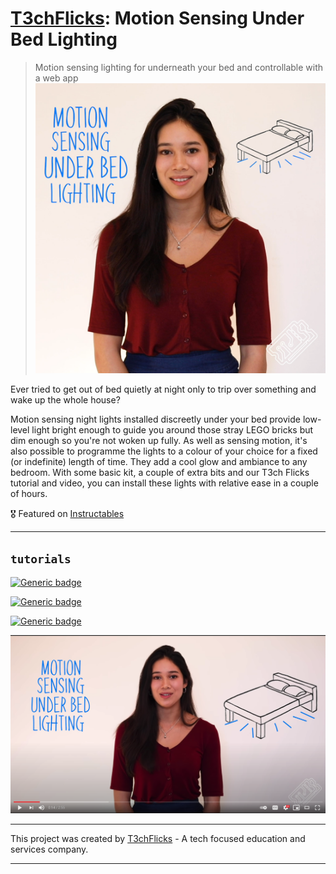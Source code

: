# [T3chFlicks](https://t3chflicks.org): Motion Sensing Under Bed Lighting

> Motion sensing lighting for underneath your bed and controllable with a web app 
![pic_of_project](./thumbnail.png)

Ever tried to get out of bed quietly at night only to trip over something and wake up the whole house? 

Motion sensing night lights installed discreetly under your bed provide low-level light bright enough to guide you around those stray LEGO bricks but dim enough so you're not woken up fully. As well as sensing motion, it's also possible to programme the lights to a colour of your choice for a fixed (or indefinite) length of time. They add a cool glow and ambiance to any bedroom. With some basic kit, a couple of extra bits and our T3ch Flicks tutorial and video, you can install these lights with relative ease in a couple of hours.

🎖️ Featured on [Instructables](https://www.instructables.com/contest/sensors2019/)

---


## `tutorials`
[![Generic badge](https://img.shields.io/badge/Blog_Post-Github-orange.svg)](./blog_post.md)

[![Generic badge](https://img.shields.io/badge/Blog_Post-Medium-blue.svg)](https://t3chflicks.medium.com/)

[![Generic badge](https://img.shields.io/badge/Youtube-Video-red.svg)](https://www.youtube.com/watch?v=B8dz6XqP7ao)

 [![Everything Is AWESOME](./yt.png)](https://www.youtube.com/watch?v=B8dz6XqP7ao "Youtube Video")


---

This project was created by [T3chFlicks](https://t3chflicks.org) - A tech focused education and services company.

---